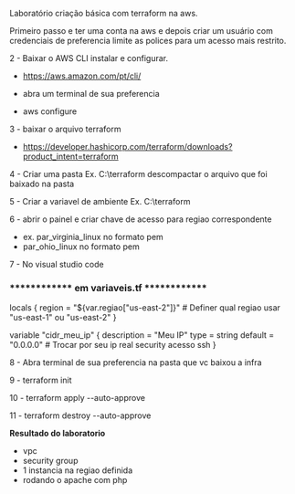 Laboratório criação básica com terraform na aws.

Primeiro passo e ter uma conta na aws e depois criar um usuário com credenciais de preferencia limite as polices para um acesso mais restrito.

2 - Baixar o AWS CLI instalar e configurar.

  - https://aws.amazon.com/pt/cli/
  
  - abra um terminal de sua preferencia 
  
  - aws configure
  
3 - baixar o arquivo terraform

  - https://developer.hashicorp.com/terraform/downloads?product_intent=terraform

4 - Criar uma pasta Ex. C:\terraform  descompactar o arquivo que foi baixado na pasta

5 - Criar a variavel de ambiente  Ex. C:\terraform

6 - abrir o painel e criar chave de acesso para regiao correspondente
  
  - ex. par_virginia_linux   no formato pem
  - par_ohio_linux   no formato pem


7 - No visual studio code

<h3> ************ em variaveis.tf   ************ </h3
 
locals {
  region = "${var.regiao["us-east-2"]}" # Definer qual regiao usar "us-east-1" ou "us-east-2"
}

variable "cidr_meu_ip" {
  description = "Meu IP"
  type        = string
  default     = "0.0.0.0" # Trocar por seu ip real security acesso ssh
}

8 - Abra terminal de sua preferencia na pasta que vc baixou a infra

9 - terraform init

10 - terraform apply --auto-approve    

11 - terraform destroy --auto-approve


<b> Resultado do laboratorio </b>

 - vpc 
 - security group
 - 1 instancia na regiao definida
 - rodando o apache com php

